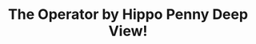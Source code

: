 ---
title: The Operator by Hippo Penny Deep View!
layout: scoredetail
permalink: /meta-score/the-operator
header:
  teaser: /assets/images/the-operator.jpg
  video:
    id: N9HdJD-iX2Y
    provider: youtube
---